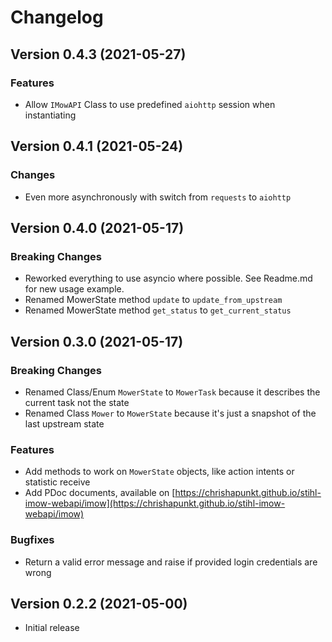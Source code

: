 
# Changelog

## Version 0.4.3 (2021-05-27)

### Features
- Allow `IMowAPI` Class to use predefined `aiohttp` session when instantiating

## Version 0.4.1 (2021-05-24)

### Changes
- Even more asynchronously with switch from `requests` to `aiohttp` 

## Version 0.4.0 (2021-05-17)

### Breaking Changes
- Reworked everything to use asyncio where possible. See Readme.md for new usage example.
- Renamed MowerState method `update` to `update_from_upstream`
- Renamed MowerState method `get_status` to `get_current_status`

## Version 0.3.0 (2021-05-17)

### Breaking Changes
- Renamed Class/Enum `MowerState` to `MowerTask` because it describes the current task not the state
- Renamed Class `Mower` to `MowerState` because it's just a snapshot of the last upstream state

### Features
- Add methods to work on `MowerState` objects, like action intents or statistic receive
- Add PDoc documents, available on [https://chrishapunkt.github.io/stihl-imow-webapi/imow](https://chrishapunkt.github.io/stihl-imow-webapi/imow)

### Bugfixes
- Return a valid error message and raise if provided login credentials are wrong


## Version 0.2.2 (2021-05-00)

- Initial release
